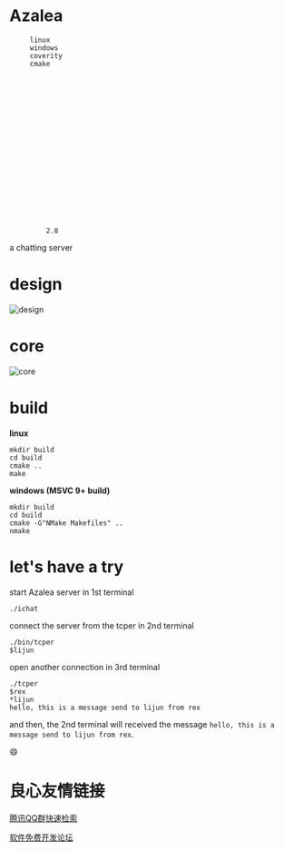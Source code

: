 # Azalea #


 
	 
		 linux 
		 windows 
		 coverity 
		 cmake 
	 
	 
		 
			 
				 
			 
		 
		 
			 
				 
			 
		 
		 
			 
				 
			 
		 
		 
			 
				 
			 2.8
		 
	 
 


a chatting server

# design #

![design](https://rawgithub.com/duguying/Azalea/master/docs/design.svg)

# core #
![core](https://rawgithub.com/duguying/Azalea/master/docs/core.svg)

# build #

**linux**

```shell
mkdir build
cd build
cmake ..
make
```

**windows (MSVC 9+ build)**

```shell
mkdir build
cd build
cmake -G"NMake Makefiles" ..
nmake
```

# let's have a try #

start Azalea server in 1st terminal
>
```shell
./ichat
```

connect the server from the tcper in 2nd terminal
>
```shell
./bin/tcper
$lijun
```

open another connection in 3rd terminal
>
```shell
./tcper
$rex
*lijun
hello, this is a message send to lijun from rex
```

and then, the 2nd terminal will received the message `hello, this is a message send to lijun from rex`.

:smile:



 # 良心友情链接

[腾讯QQ群快速检索](http://u.720life.cn/s/8cf73f7c)

[软件免费开发论坛](http://u.720life.cn/s/bbb01dc0)